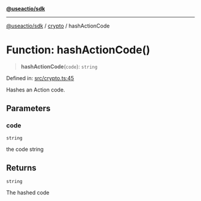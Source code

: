 [**@useactio/sdk**](../../README.md)

***

[@useactio/sdk](../../modules.md) / [crypto](../README.md) / hashActionCode

# Function: hashActionCode()

> **hashActionCode**(`code`): `string`

Defined in: [src/crypto.ts:45](https://github.com/useactio/sdk/blob/05c3f60504530bc924eb1866a55e5825e99fa486/src/crypto.ts#L45)

Hashes an Action code.

## Parameters

### code

`string`

the code string

## Returns

`string`

The hashed code
